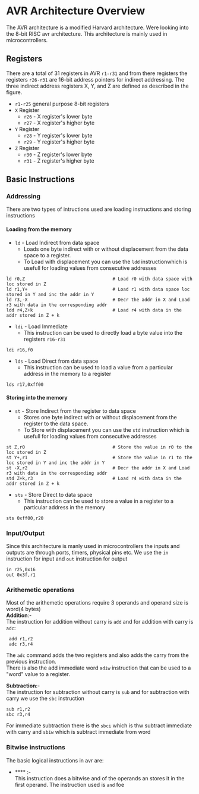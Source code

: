 # AVR Architecture Overview
The AVR architecture is a modified Harvard architecture. Were looking into the 8-bit RISC avr architecture. This architecture is mainly used in microcontrollers.
## Registers
There are a total of 31 registers in AVR `r1-r31` and from there registers the registers `r26-r31` are 16-bit address pointers for indirect addressing. The three indirect address registers X, Y, and Z are defined as described in the figure.
- `r1-r25` general purpose 8-bit registers
- `X` Register
	- `r26` - X register's lower byte
	- `r27` - X register's higher byte
- `Y` Register
	- `r28` - Y register's lower byte
	- `r29` - Y register's higher byte
- `Z` Register
	- `r30` - Z register's lower byte
	- `r31` - Z register's higher byte

## Basic Instructions

### Addressing
There are two types of intructions used are loading instructions and storing instructions 

#### Loading from the memory
-  `ld` - Load Indirect from data space
	- Loads one byte indirect with or without displacement from the data space to a register.
	- To Load with displacement you can use the `ldd` instructionwhich is usefull for loading values from consecutive addresses
```
ld r0,Z                                 # Load r0 with data space with loc stored in Z
ld r1,Y+                                # Load r1 with data space loc stored in Y and inc the addr in Y
ld r3,-X                                # Decr the addr in X and Load r3 with data in the corresponding addr
ldd r4,Z+k                              # Load r4 with data in the addr stored in Z + k
```
- `ldi` - Load Immediate
	- This instruction can be used to directly load a byte value into the registers `r16-r31`
```
ldi r16,f0
``` 
- `lds` - Load Direct from data space
	- This instruction can be used to load a value from a particular address in the memory to a register
```
lds r17,0xff00
```

#### Storing into the memory
-  `st` - Store Indirect from the register to data space
	- Stores one byte indirect with or without displacement from the register to the data space.
	- To Store with displacement you can use the `std` instruction which is usefull for loading values from consecutive addresses
```
st Z,r0                                 # Store the value in r0 to the loc stored in Z
st Y+,r1                                # Store the value in r1 to the loc stored in Y and inc the addr in Y
st -X,r2                                # Decr the addr in X and Load r3 with data in the corresponding addr
std Z+k,r3                              # Load r4 with data in the addr stored in Z + k
```
- `sts` - Store Direct to data space
	- This instruction can be used to store a value in a register to a particular address in the memory
```
sts 0xff00,r20
```

### Input/Output
Since this architecture is manly used in microcontrollers the inputs and outputs are through ports, timers, physical pins etc.
We use the `in` instruction for input and `out` instruction for output
```
in r25,0x16
out 0x3f,r1
```

### Arithemetic operations
Most of the arithemetic operations require 3 operands and operand size is word(4 bytes)<br/>
**Addition**:-<br/>
The instruction for addition without carry is `add` and for addition with carry is `adc`: 
```
 add r1,r2
 adc r3,r4
```
The `adc` command adds the two registers and also adds the carry from the previous instruction.<br/>
There is also the add immediate word `adiw` instruction that can be used to a "word" value to a register.

**Subtraction**:-<br/>
The instruction for subtraction without carry is `sub` and for subtraction with carry we use the `sbc` instruction
```
sub r1,r2
sbc r3,r4
```
For immediate subtraction there is the `sbci` which is thw subtract immediate with carry and `sbiw` which is subtract immediate from word

### Bitwise instructions
The basic logical instructions in avr are:
- **** :-<br/>
This instruction does a bitwise and of the operands an stores it in the first operand. The instruction used is `and` foe